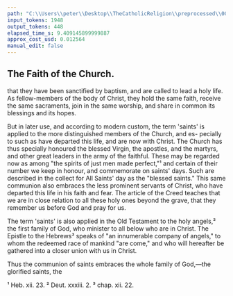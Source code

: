 ```yaml
---
path: "C:\\Users\\peter\\Desktop\\TheCatholicReligion\\preprocessed\\00241.jpg"
input_tokens: 1948
output_tokens: 448
elapsed_time_s: 9.409145899999887
approx_cost_usd: 0.012564
manual_edit: false
---
```

## The Faith of the Church.

that they have been sanctified by baptism, and
are called to lead a holy life. As fellow-members
of the body of Christ, they hold the same faith,
receive the same sacraments, join in the same
worship, and share in common its blessings and
its hopes.

But in later use, and according to modern
custom, the term 'saints' is applied to the more
distinguished members of the Church, and es-
pecially to such as have departed this life, and
are now with Christ. The Church has thus
specially honoured the blessed Virgin, the
apostles, and the martyrs, and other great
leaders in the army of the faithful. These may
be regarded now as among "the spirits of just
men made perfect,"¹ and certain of their number
we keep in honour, and commemorate on saints'
days. Such are described in the collect for All
Saints' day as the "blessed saints." This same
communion also embraces the less prominent
servants of Christ, who have departed this life
in his faith and fear. The article of the Creed
teaches that we are in close relation to all these
holy ones beyond the grave, that they remember
us before God and pray for us.

The term 'saints' is also applied in the Old
Testament to the holy angels,² the first family
of God, who minister to all below who are in
Christ. The Epistle to the Hebrews³ speaks
of "an innumerable company of angels," to
whom the redeemed race of mankind "are
come," and who will hereafter be gathered into
a closer union with us in Christ.

Thus the communion of saints embraces the
whole family of God,—the glorified saints, the

¹ Heb. xii. 23.   ² Deut. xxxiii. 2.   ³ chap. xii. 22.